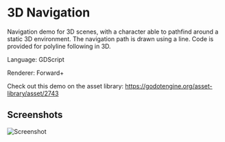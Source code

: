 # 3D Navigation

Navigation demo for 3D scenes, with a character
able to pathfind around a static 3D environment.
The navigation path is drawn using a line.
Code is provided for polyline following in 3D.

Language: GDScript

Renderer: Forward+

Check out this demo on the asset library: https://godotengine.org/asset-library/asset/2743

## Screenshots

![Screenshot](screenshots/nav.png)
